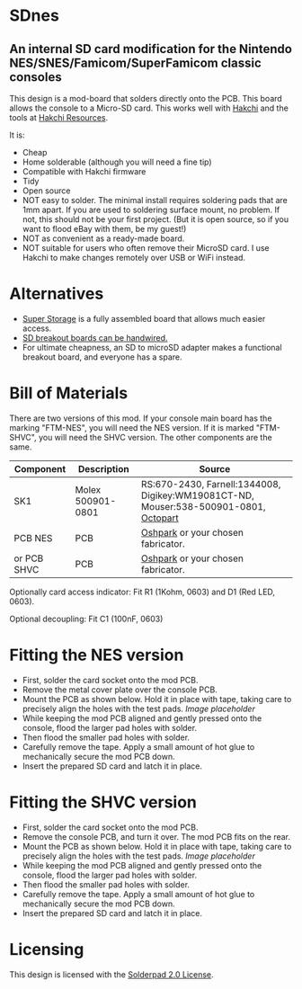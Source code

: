 # SDnes
## An internal SD card modification for the Nintendo NES/SNES/Famicom/SuperFamicom classic consoles

This design is a mod-board that solders directly onto the PCB. This board allows the console to a Micro-SD card. This works well with [Hakchi](https://github.com/TeamShinkansen/hakchi2) and the tools at [Hakchi Resources](https://hakchiresources.com).

It is:
  * Cheap
  * Home solderable (although you will need a fine tip)
  * Compatible with Hakchi firmware
  * Tidy
  * Open source
  * NOT easy to solder. The minimal install requires soldering pads that are 1mm apart. If you are used to soldering surface mount, no problem. If not, this should not be your first project. (But it is open source, so if you want to flood eBay with them, be my guest!)
  * NOT as convenient as a ready-made board.
  * NOT suitable for users who often remove their MicroSD card. I use Hakchi to make changes remotely over USB or WiFi instead.

# Alternatives
  * [Super Storage](https://echo10.io) is a fully assembled board that allows much easier access.
  * [SD breakout boards can be handwired.](https://wiki.hakchi.net/Adding_an_Internal_SD_Card)
  * For ultimate cheapness, an SD to microSD adapter makes a functional breakout board, and everyone has a spare.


# Bill of Materials
There are two versions of this mod. If your console main board has the marking "FTM-NES", you will need the NES version. If it is marked "FTM-SHVC", you will need the SHVC version. The other components are the same.

| Component | Description | Source |
|-|-|-|
|SK1|Molex 500901-0801|RS:670-2430, Farnell:1344008, Digikey:WM19081CT-ND, Mouser:538-500901-0801, [Octopart](https://octopart.com/search?q=500901-0801)|
|PCB NES|PCB|[Oshpark](https://oshpark.com/shared_projects/vaCz66J4) or your chosen fabricator.|
|or PCB SHVC|PCB|[Oshpark](https://oshpark.com/shared_projects/LHg9E5QS) or your chosen fabricator.|

Optionally card access indicator: Fit R1 (1Kohm, 0603) and D1 (Red LED, 0603).

Optional decoupling: Fit C1 (100nF, 0603)

# Fitting the NES version
* First, solder the card socket onto the mod PCB.
* Remove the metal cover plate over the console PCB.
* Mount the PCB as shown below. Hold it in place with tape, taking care to precisely align the holes with the test pads. *Image placeholder*
* While keeping the mod PCB aligned and gently pressed onto the console, flood the larger pad holes with solder.
* Then flood the smaller pad holes with solder.
* Carefully remove the tape. Apply a small amount of hot glue to mechanically secure the mod PCB down.
* Insert the prepared SD card and latch it in place.

# Fitting the SHVC version
* First, solder the card socket onto the mod PCB.
* Remove the console PCB, and turn it over. The mod PCB fits on the rear.
* Mount the PCB as shown below. Hold it in place with tape, taking care to precisely align the holes with the test pads. *Image placeholder*
* While keeping the mod PCB aligned and gently pressed onto the console, flood the larger pad holes with solder.
* Then flood the smaller pad holes with solder.
* Carefully remove the tape. Apply a small amount of hot glue to mechanically secure the mod PCB down.
* Insert the prepared SD card and latch it in place.

# Licensing
This design is licensed with the [Solderpad 2.0 License](http://solderpad.org/licenses/SHL-2.0/).